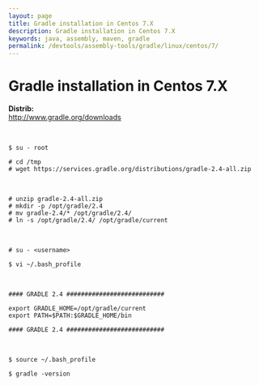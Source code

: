```yaml
---
layout: page
title: Gradle installation in Centos 7.X
description: Gradle installation in Centos 7.X
keywords: java, assembly, maven, gradle
permalink: /devtools/assembly-tools/gradle/linux/centos/7/
---
```


# Gradle installation in Centos 7.X

<strong>Distrib:</strong><br/>
http://www.gradle.org/downloads

<br/>

    $ su - root

    # cd /tmp
    # wget https://services.gradle.org/distributions/gradle-2.4-all.zip

<br/>

    # unzip gradle-2.4-all.zip
    # mkdir -p /opt/gradle/2.4
    # mv gradle-2.4/* /opt/gradle/2.4/
    # ln -s /opt/gradle/2.4/ /opt/gradle/current

<br/>

    # su - <username>

    $ vi ~/.bash_profile

<br/>

```
#### GRADLE 2.4 ###########################

export GRADLE_HOME=/opt/gradle/current
export PATH=$PATH:$GRADLE_HOME/bin

#### GRADLE 2.4 ###########################
```

<br/>

    $ source ~/.bash_profile

    $ gradle -version
